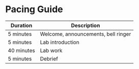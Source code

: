 # Pacing Guide

Duration|Description
-|-
5 minutes|Welcome, announcements, bell ringer
5 minutes|Lab introduction
40 minutes|Lab work
5 minutes|Debrief

